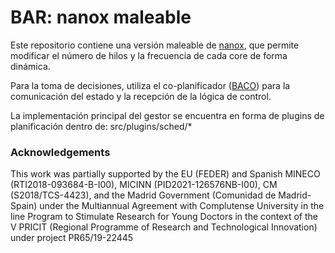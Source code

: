 # BAR: nanox maleable

Este repositorio contiene una versión maleable de [nanox](https://github.com/bsc-pm/nanox), que permite modificar el número de hilos y la frecuencia de cada core de forma dinámica.

Para la toma de decisiones, utiliza el co-planificador ([BACO](url-missing)) para la comunicación del estado y la recepción de la lógica de control.

La implementación principal del gestor se encuentra en forma de plugins de planificación dentro de: src/plugins/sched/*


### Acknowledgements
This work was partially supported by the EU (FEDER) and Spanish MINECO (RTI2018-093684-B-I00), MICINN (PID2021-126576NB-I00), CM (S2018/TCS-4423), and the Madrid Government (Comunidad de Madrid- Spain) under the Multiannual Agreement with Complutense University in the line Program to Stimulate Research for Young Doctors in the context of the V PRICIT (Regional Programme of Research and Technological Innovation) under project PR65/19-22445
